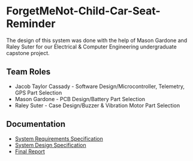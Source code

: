 # ForgetMeNot-Child-Car-Seat-Reminder
The design of this system was done with the help of Mason Gardone and Raley Suter for our Electrical & Computer Engineering undergraduate capstone project.

## Team Roles
* Jacob Taylor Cassady - Software Design/Microcontroller, Telemetry, GPS Part Selection
* Mason Gardone - PCB Design/Battery Part Selection
* Raley Suter - Case Design/Buzzer & Vibration Motor Part Selection

## Documentation
* [System Requirements Specification]()
* [System Design Specification]()
* [Final Report]()
